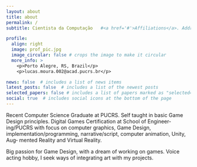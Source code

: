 ```yaml
---
layout: about
title: about
permalink: /
subtitle: Cientista da Computação   #<a href='#'>Affiliations</a>. Address. Contacts. Moto. Etc.

profile:
  align: right
  image: prof_pic.jpg
  image_circular: false # crops the image to make it circular
  more_info: >
    <p>Porto Alegre, RS, Brazil</p>
    <p>lucas.moura.002@acad.pucrs.br</p>

news: false  # includes a list of news items
latest_posts: false  # includes a list of the newest posts
selected_papers: false # includes a list of papers marked as "selected={true}"
social: true  # includes social icons at the bottom of the page
---
```


Recent Computer Science Graduate at PUCRS. Self taught in basic Game Design principles. Digital Games Certification at School of Engineer‑
ing/PUCRS with focus on computer graphics, Game Design, implementation/programming, narrative/script, computer animation, Unity, Aug‑
mented Reality and Virtual Reality. 

Big passion for Game Design, with a dream of working on games. Voice acting hobby, I seek ways of integrating art with my projects.